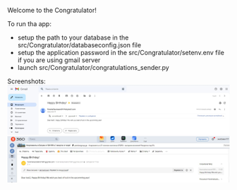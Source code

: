 Welcome to the Congratulator!


To run tha app:
- setup the path to your database in the src/Congratulator/databaseconfig.json file
- setup the application password in the src/Congratulator/setenv.env file if you are using gmail server
- launch src/Congratulator/congratulations_sender.py

Screenshots:
![](https://github.com/JackSlater777/Congratulator/blob/main/img/1.jpg)
![](https://github.com/JackSlater777/Congratulator/blob/main/img/2.jpg)
